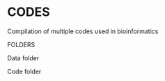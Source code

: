 # CODES
Compilation of multiple codes used in bioinformatics


FOLDERS

  Data folder
  
  Code folder
